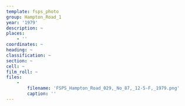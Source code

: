 ```yaml
---
template: fsps_photo
group: Hampton_Road_1
year: '1979'
description: ~
places:
    - ''
coordinates: ~
heading: ~
classification: ~
section: ~
cell: ~
film_roll: ~
files:
    -
        filename: 'FSPS_Hampton_Road_029,_No_87,_12-5-F,_1979.png'
        caption: ''
---
```

